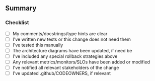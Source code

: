 ## Summary
<!---
Summary of changes. Include any relevant context and complexities. Link any
relevant tickets / branches / other PRs / blockers / etc.
--->

### Checklist
<!---
See docs.talkiq-echelon.talkiq.com/static/docs/guides/pull-requests.html#guidelines

Feel free to add anything extra to the list if need be!
--->
- [ ] My comments/docstrings/type hints are clear
- [ ] I've written new tests or this change does not need them
- [ ] I've tested this manually
- [ ] The architecture diagrams have been updated, if need be
- [ ] I've included any special rollback strategies above
- [ ] Any relevant metrics/monitors/SLOs have been added or modified
- [ ] I've notified all relevant stakeholders of the change
- [ ] I've updated .github/CODEOWNERS, if relevant
